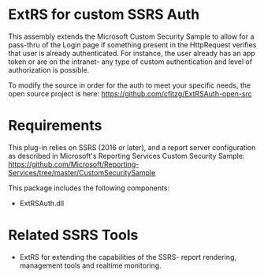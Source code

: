 # ExtRS for custom SSRS Auth
This assembly extends the Microsoft Custom Security Sample to allow for a pass-thru of the Login page if something present in the HttpRequest verifies that user is already authenticated. For instance, the user already has an app token or are on the intranet- any type of custom authentication and level of authorization is possible.

To modify the source in order for the auth to meet your specific needs, the open source project is here: https://github.com/cfitzg/ExtRSAuth-open-src

# Requirements
This plug-in relies on SSRS (2016 or later), and a report server configuration as described in Microsoft's Reporting Services Custom Security Sample: https://github.com/Microsoft/Reporting-Services/tree/master/CustomSecuritySample


This package includes the following components:
- ExtRSAuth.dll


# Related SSRS Tools
- ExtRS for extending the capabilities of the SSRS- report rendering, management tools and realtime monitoring.
